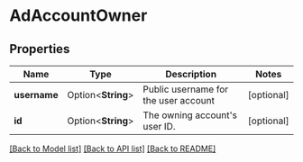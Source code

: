 # AdAccountOwner

## Properties

Name | Type | Description | Notes
------------ | ------------- | ------------- | -------------
**username** | Option<**String**> | Public username for the user account | [optional]
**id** | Option<**String**> | The owning account's user ID. | [optional]

[[Back to Model list]](../README.md#documentation-for-models) [[Back to API list]](../README.md#documentation-for-api-endpoints) [[Back to README]](../README.md)


